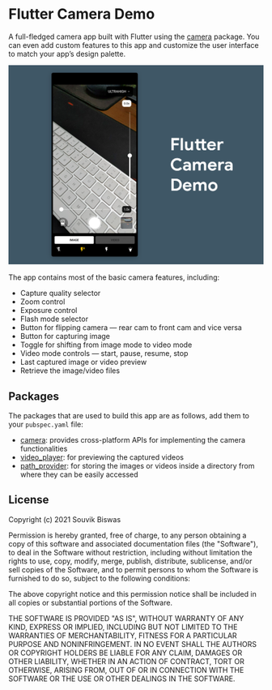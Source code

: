 # Flutter Camera Demo

A full-fledged camera app built with Flutter using the [camera](https://pub.dev/packages/camera) package. You can even add custom features to this app and customize the user interface to match your app’s design palette.

![](screenshots/flutter_camera_demo.png)

The app contains most of the basic camera features, including:

- Capture quality selector
- Zoom control
- Exposure control
- Flash mode selector
- Button for flipping camera — rear cam to front cam and vice versa
- Button for capturing image
- Toggle for shifting from image mode to video mode
- Video mode controls — start, pause, resume, stop
- Last captured image or video preview
- Retrieve the image/video files

## Packages

The packages that are used to build this app are as follows, add them to your `pubspec.yaml` file:

- [camera](https://pub.dev/packages/camera): provides cross-platform APIs for implementing the camera functionalities
- [video_player](https://pub.dev/packages/video_player): for previewing the captured videos
- [path_provider](https://pub.dev/packages/path_provider): for storing the images or videos inside a directory from where they can be easily accessed

## License

Copyright (c) 2021 Souvik Biswas

Permission is hereby granted, free of charge, to any person obtaining a copy
of this software and associated documentation files (the "Software"), to deal
in the Software without restriction, including without limitation the rights
to use, copy, modify, merge, publish, distribute, sublicense, and/or sell
copies of the Software, and to permit persons to whom the Software is
furnished to do so, subject to the following conditions:

The above copyright notice and this permission notice shall be included in all
copies or substantial portions of the Software.

THE SOFTWARE IS PROVIDED "AS IS", WITHOUT WARRANTY OF ANY KIND, EXPRESS OR
IMPLIED, INCLUDING BUT NOT LIMITED TO THE WARRANTIES OF MERCHANTABILITY,
FITNESS FOR A PARTICULAR PURPOSE AND NONINFRINGEMENT. IN NO EVENT SHALL THE
AUTHORS OR COPYRIGHT HOLDERS BE LIABLE FOR ANY CLAIM, DAMAGES OR OTHER
LIABILITY, WHETHER IN AN ACTION OF CONTRACT, TORT OR OTHERWISE, ARISING FROM,
OUT OF OR IN CONNECTION WITH THE SOFTWARE OR THE USE OR OTHER DEALINGS IN THE
SOFTWARE.
